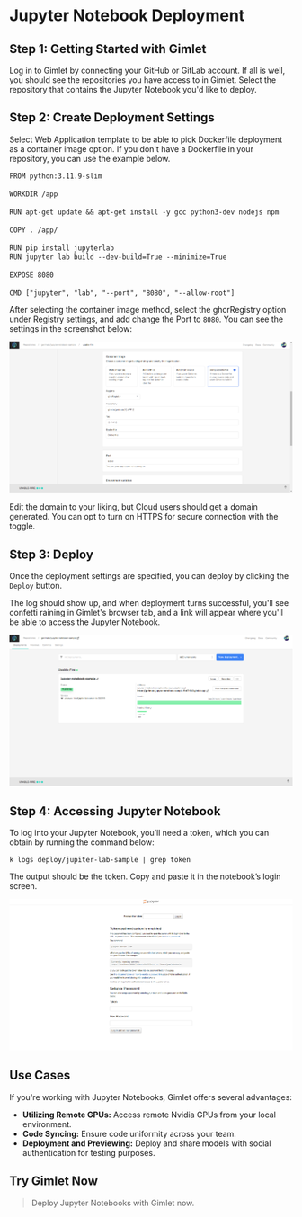 # Jupyter Notebook Deployment

## Step 1: Getting Started with Gimlet

Log in to Gimlet by connecting your GitHub or GitLab account. If all is well, you should see the repositories you have access to in Gimlet. Select the repository that contains the Jupyter Notebook you'd like to deploy.

## Step 2: Create Deployment Settings

Select Web Application template to be able to pick Dockerfile deployment as a container image option. If you don't have a Dockerfile in your repository, you can use the example below.

```
FROM python:3.11.9-slim

WORKDIR /app

RUN apt-get update && apt-get install -y gcc python3-dev nodejs npm

COPY . /app/

RUN pip install jupyterlab
RUN jupyter lab build --dev-build=True --minimize=True

EXPOSE 8080

CMD ["jupyter", "lab", "--port", "8080", "--allow-root"]
```

After selecting the container image method, select the ghcrRegistry option under Registry settings, and add change the Port to `8080`. You can see the settings in the screenshot below:

![Jupyter Notebook deployment settings with Dockerfile and port set.](/src/pages/docs/screenshots/jupyter-notebook-deployment/jupyter-notebook-deployment-config.png)

Edit the domain to your liking, but Cloud users should get a domain generated. You can opt to turn on HTTPS for secure connection with the toggle.

## Step 3: Deploy

Once the deployment settings are specified, you can deploy by clicking the `Deploy` button.

The log should show up, and when deployment turns successful, you'll see confetti raining in Gimlet's browser tab, and a link will appear where you'll be able to access the Jupyter Notebook.

![Repository preview of Jupyter Notebook in Gimlet with a link where a user can access the deployed notebook.](/src/pages/docs/screenshots/jupyter-notebook-deployment/jupyter-notebook-repository-view.png)

## Step 4: Accessing Jupyter Notebook

To log into your Jupyter Notebook, you’ll need a token, which you can obtain by running the command below:

```
k logs deploy/jupiter-lab-sample | grep token
```

The output should be the token. Copy and paste it in the notebook’s login screen.

![](/src/pages/docs/screenshots/jupyter-notebook-documentation/jupyter-notebook-auth-screen.png)

## Use Cases

If you're working with Jupyter Notebooks, Gimlet offers several advantages:

- **Utilizing Remote GPUs:** Access remote Nvidia GPUs from your local environment.
- **Code Syncing:** Ensure code uniformity across your team.
- **Deployment and Previewing:** Deploy and share models with social authentication for testing purposes.

## Try Gimlet Now

> Deploy Jupyter Notebooks with Gimlet now.
